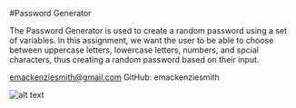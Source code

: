 #Password Generator

The Password Generator is used to create a random password using a set of variables. In this assignment, we want the user to be able to choose between uppercase letters, lowercase letters, numbers, and spcial characters, thus creating a random password based on their input. 

emackenziesmith@gmail.com
GitHub: emackenziesmith

![alt text](./assets.pass-gen.png)

